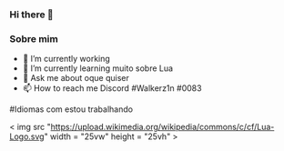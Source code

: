 ### Hi there 👋

<!--
**Walkerz1n/Walkerz1n** is a ✨ _special_ ✨ repository because its `README.md` (this file) appears on your GitHub profile.
-->

### Sobre mim

- 🔭 I’m currently working 
- 🌱 I’m currently learning  muito sobre Lua
- 💬 Ask me about  oque quiser
- 📫 How to reach me Discord #Walkerz1n #0083

#Idiomas com estou trabalhando

< img src "https://upload.wikimedia.org/wikipedia/commons/c/cf/Lua-Logo.svg" width = "25vw" height = "25vh" >


<!-- 
<img src = "" wight =  "700w" height = "350vh">
<--
